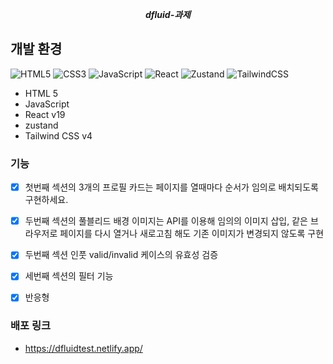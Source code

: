 <b><i><p align="center">dfluid-과제</p></i></b>

## 개발 환경

![HTML5](https://img.shields.io/badge/html5-%23E34F26.svg?style=for-the-badge&logo=html5&logoColor=white)
![CSS3](https://img.shields.io/badge/css3-%231572B6.svg?style=for-the-badge&logo=css3&logoColor=white)
![JavaScript](https://img.shields.io/badge/javascript-%23323330.svg?style=for-the-badge&logo=javascript&logoColor=%23F7DF1E)
![React](https://img.shields.io/badge/react-%2320232a.svg?style=for-the-badge&logo=react&logoColor=%2361DAFB)
![Zustand](https://img.shields.io/badge/Zustand-brown.svg?style=for-the-badge&logo=&logoColor=white)
![TailwindCSS](https://img.shields.io/badge/tailwindcss-%2338B2AC.svg?style=for-the-badge&logo=tailwind-css&logoColor=white)

- HTML 5
- JavaScript
- React v19
- zustand
- Tailwind CSS v4

### 기능
- [x] 첫번째 섹션의 3개의 프로필 카드는 페이지를 열때마다 순서가 임의로 배치되도록 구현하세요.
 
- [x] 두번째 섹션의 풀블리드 배경 이미지는 API를 이용해 임의의 이미지 삽입,
같은 브라우저로 페이지를 다시 열거나 새로고침 해도 기존 이미지가 변경되지 않도록 구현
  
- [x] 두번째 섹션 인풋 valid/invalid 케이스의 유효성 검증

- [x] 세번째 섹션의 필터 기능

- [x] 반응형

### 배포 링크
- https://dfluidtest.netlify.app/
